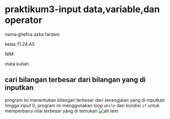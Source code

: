 # praktikum3-input data,variable,dan operator

nama:ghefira azka fardani 

kelas:TI.24.A5

NIM:

mata kuliah 

## cari bilangan terbesar dari bilangan yang di inputkan 
program ini menentukan bilangan terbesar dari serangjaian yang di inputkan hingga input 0, program ini menggunakan loop `while` dan kondisi `if` untuk memperbarui nilai terbesar  yang di temukan 
![alt text](?raw=true)

